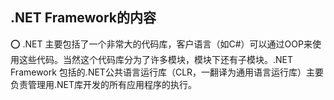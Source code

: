 ## .NET Framework的内容


⭕️ .NET 主要包括了一个非常大的代码库，客户语言（如C#）可以通过OOP来使用这些代码。当然这个代码库分为了许多模块，模块下还有子模块。.NET Framework 包括的.NET公共语言运行库（CLR，一翻译为通用语言运行库）主要负责管理用.NET库开发的所有应用程序的执行。